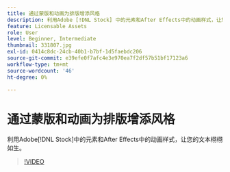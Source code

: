 ```yaml
---
title: 通过蒙版和动画为排版增添风格
description: 利用Adobe [!DNL Stock] 中的元素和After Effects中的动画样式，让您的文本栩栩如生
feature: Licensable Assets
role: User
level: Beginner, Intermediate
thumbnail: 331807.jpg
exl-id: 0414c8dc-24cb-40b1-b7bf-1d5faebdc206
source-git-commit: e39efe0f7afc4e3e970ea7f2df57b51bf17123a6
workflow-type: tm+mt
source-wordcount: '46'
ht-degree: 0%

---
```


# 通过蒙版和动画为排版增添风格

利用Adobe[!DNL Stock]中的元素和After Effects中的动画样式，让您的文本栩栩如生。

>[!VIDEO](https://video.tv.adobe.com/v/331807?hidetitle=true)

